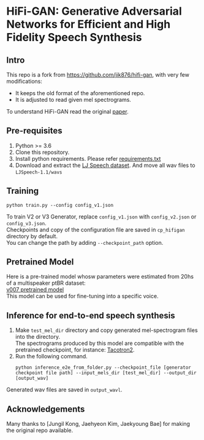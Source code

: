 # HiFi-GAN: Generative Adversarial Networks for Efficient and High Fidelity Speech Synthesis

## Intro

This repo is a fork from https://github.com/jik876/hifi-gan, with very few modifications:

* It keeps the old format of the aforementioned repo.
* It is adjusted to read given mel spectrograms.

To understand HiFi-GAN read the original [paper](https://arxiv.org/abs/2010.05646).

## Pre-requisites
1. Python >= 3.6
2. Clone this repository.
3. Install python requirements. Please refer [requirements.txt](requirements.txt)
4. Download and extract the [LJ Speech dataset](https://keithito.com/LJ-Speech-Dataset/).
And move all wav files to `LJSpeech-1.1/wavs`


## Training
```
python train.py --config config_v1.json
```
To train V2 or V3 Generator, replace `config_v1.json` with `config_v2.json` or `config_v3.json`.<br>
Checkpoints and copy of the configuration file are saved in `cp_hifigan` directory by default.<br>
You can change the path by adding `--checkpoint_path` option.

## Pretrained Model
Here is a pre-trained model whosw parameters were estimated from 20hs of a multispeaker ptBR dataset:<br/>
[v007 pretrained model](https://drive.google.com/drive/folders/1-eEYTB5Av9jNql0WGBlRoi-WH2J7bp5Y?usp=sharing)<br/> 
This model can be used for fine-tuning into a specific voice.

## Inference for end-to-end speech synthesis
1. Make `test_mel_dir` directory and copy generated mel-spectrogram files into the directory.<br>
The spectrograms produced by this model are compatible with the pretrained checkpoint, for instance:
[Tacotron2](https://github.com/rdsmaia/Tacotron-2).
2. Run the following command.
    ```
    python inference_e2e_from_folder.py --checkpoint_file [generator checkpoint file path] --input_mels_dir [test_mel_dir] --output_dir [output_wav]
    ```
Generated wav files are saved in `output_wavl`.<br>


## Acknowledgements
Many thanks to [Jungil Kong, Jaehyeon Kim, Jaekyoung Bae] for making the original repo available.


